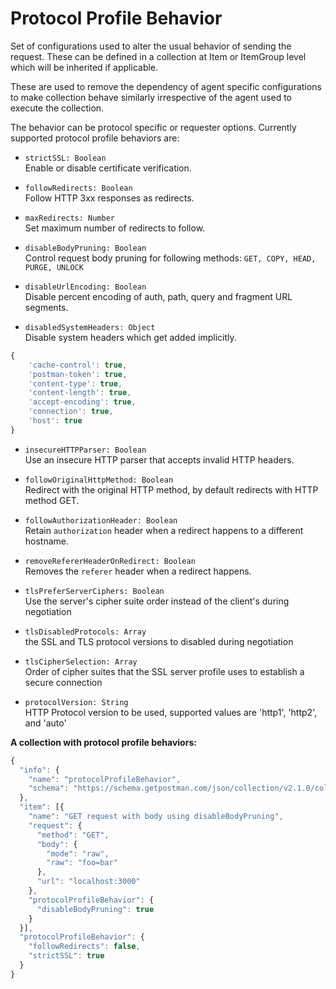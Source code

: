 # Protocol Profile Behavior

Set of configurations used to alter the usual behavior of sending the request. These can be defined in a collection at Item or ItemGroup level which will be inherited if applicable.

These are used to remove the dependency of agent specific configurations to make collection behave similarly irrespective of the agent used to execute the collection.

The behavior can be protocol specific or requester options. Currently supported protocol profile behaviors are:

- `strictSSL: Boolean`<br/>
Enable or disable certificate verification.

- `followRedirects: Boolean`<br/>
Follow HTTP 3xx responses as redirects.

- `maxRedirects: Number`<br/>
Set maximum number of redirects to follow.

- `disableBodyPruning: Boolean`<br/>
Control request body pruning for following methods: ```GET, COPY, HEAD, PURGE, UNLOCK```

- `disableUrlEncoding: Boolean`<br/>
Disable percent encoding of auth, path, query and fragment URL segments.

- `disabledSystemHeaders: Object`<br/>
Disable system headers which get added implicitly.

```javascript
{
    'cache-control': true,
    'postman-token': true,
    'content-type': true,
    'content-length': true,
    'accept-encoding': true,
    'connection': true,
    'host': true
}
```

- `insecureHTTPParser: Boolean`<br/>
Use an insecure HTTP parser that accepts invalid HTTP headers.

- `followOriginalHttpMethod: Boolean`<br/>
Redirect with the original HTTP method, by default redirects with HTTP method GET.

- `followAuthorizationHeader: Boolean`<br/>
Retain `authorization` header when a redirect happens to a different hostname.

- `removeRefererHeaderOnRedirect: Boolean`<br/>
Removes the `referer` header when a redirect happens.

- `tlsPreferServerCiphers: Boolean`<br/>
Use the server's cipher suite order instead of the client's during negotiation

- `tlsDisabledProtocols: Array`<br/>
the SSL and TLS protocol versions to disabled during negotiation

- `tlsCipherSelection: Array`<br/>
Order of cipher suites that the SSL server profile uses to establish a secure connection

- `protocolVersion: String`<br/>
HTTP Protocol version to be used, supported values are 'http1', 'http2', and 'auto'

**A collection with protocol profile behaviors:**

```javascript
{
  "info": {
    "name": "protocolProfileBehavior",
    "schema": "https://schema.getpostman.com/json/collection/v2.1.0/collection.json"
  },
  "item": [{
    "name": "GET request with body using disableBodyPruning",
    "request": {
      "method": "GET",
      "body": {
        "mode": "raw",
        "raw": "foo=bar"
      },
      "url": "localhost:3000"
    },
    "protocolProfileBehavior": {
      "disableBodyPruning": true
    }
  }],
  "protocolProfileBehavior": {
    "followRedirects": false,
    "strictSSL": true
  }
}
```
